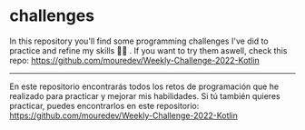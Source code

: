 # challenges
In this repository you'll find some programming challenges I've did to practice and refine my skills 💪🏻 . If you want to try them aswell, check this repo: https://github.com/mouredev/Weekly-Challenge-2022-Kotlin

----------------------------------------------------------------------------------------------------------------------------
En este repositorio encontrarás todos los retos de programación que he realizado para practicar y mejorar mis habilidades. Si tú también quieres practicar, puedes encontrarlos en este repositorio: https://github.com/mouredev/Weekly-Challenge-2022-Kotlin
